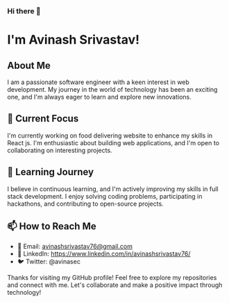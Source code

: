 ### Hi there 👋

#  I'm Avinash Srivastav! 

## About Me

I am a passionate software engineer with a keen interest in web development. My journey in the world of technology has been an exciting one, and I'm always eager to learn and explore new innovations.

## 🔭 Current Focus

I'm currently working on food delivering website to enhance my skills in React js. I'm enthusiastic about building web applications, and I'm open to collaborating on interesting projects.

## 🌱 Learning Journey

I believe in continuous learning, and I'm actively improving my skills in full stack development. I enjoy solving coding problems, participating in hackathons, and contributing to open-source projects.

## 📫 How to Reach Me

- 📧 Email: avinashsrivastav76@gmail.com
- 💼 LinkedIn: https://www.linkedin.com/in/avinashsrivastav76/
- 🐦 Twitter: @avinasec



Thanks for visiting my GitHub profile! Feel free to explore my repositories and connect with me. Let's collaborate and make a positive impact through technology!



<!--
**avinash-sri/avinash-sri** is a ✨ _special_ ✨ repository because its `README.md` (this file) appears on your GitHub profile.

Here are some ideas to get you started:

- 🔭 I’m currently working on ...
- 🌱 I’m currently learning ...
- 👯 I’m looking to collaborate on ...
- 🤔 I’m looking for help with ...
- 💬 Ask me about ...
- 📫 How to reach me: ...
- 😄 Pronouns: ...
- ⚡ Fun fact: ...
-->
